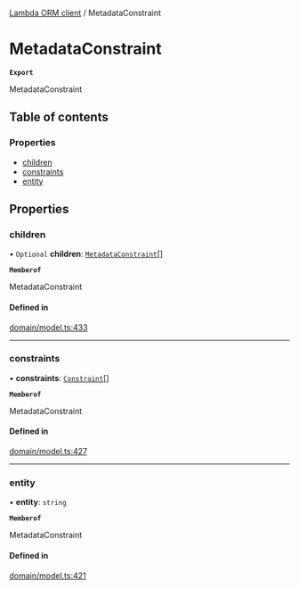 [Lambda ORM client](../README.md) / MetadataConstraint

# MetadataConstraint

**`Export`**

MetadataConstraint

## Table of contents

### Properties

- [children](MetadataConstraint.md#children)
- [constraints](MetadataConstraint.md#constraints)
- [entity](MetadataConstraint.md#entity)

## Properties

### children

• `Optional` **children**: [`MetadataConstraint`](MetadataConstraint.md)[]

**`Memberof`**

MetadataConstraint

#### Defined in

[domain/model.ts:433](https://github.com/FlavioLionelRita/lambdaorm-client-node/blob/daf068a/src/lib/domain/model.ts#L433)

___

### constraints

• **constraints**: [`Constraint`](Constraint.md)[]

**`Memberof`**

MetadataConstraint

#### Defined in

[domain/model.ts:427](https://github.com/FlavioLionelRita/lambdaorm-client-node/blob/daf068a/src/lib/domain/model.ts#L427)

___

### entity

• **entity**: `string`

**`Memberof`**

MetadataConstraint

#### Defined in

[domain/model.ts:421](https://github.com/FlavioLionelRita/lambdaorm-client-node/blob/daf068a/src/lib/domain/model.ts#L421)
